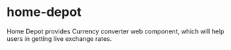 # home-depot
Home Depot provides Currency converter web component, which will help users in getting live exchange rates.
